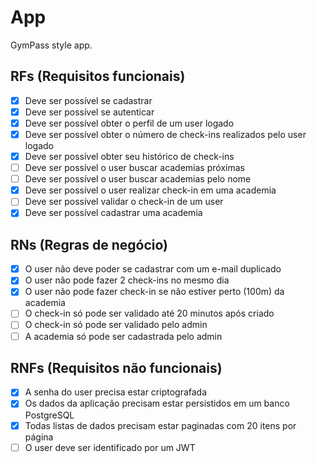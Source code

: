 # App

GymPass style app.

## RFs (Requisitos funcionais)

- [x] Deve ser possível se cadastrar
- [x] Deve ser possível se autenticar
- [x] Deve ser possível obter o perfil de um user logado
- [x] Deve ser possível obter o número de check-ins realizados pelo user logado
- [x] Deve ser possível obter seu histórico de check-ins
- [ ] Deve ser possível o user buscar academias próximas
- [ ] Deve ser possível o user buscar academias pelo nome
- [x] Deve ser possível o user realizar check-in em uma academia
- [ ] Deve ser possível validar o check-in de um user
- [x] Deve ser possível cadastrar uma academia

## RNs (Regras de negócio)

- [x] O user não deve poder se cadastrar com um e-mail duplicado
- [x] O user não pode fazer 2 check-ins no mesmo dia
- [x] O user não pode fazer check-in se não estiver perto (100m) da academia
- [ ] O check-in só pode ser validado até 20 minutos após criado
- [ ] O check-in só pode ser validado pelo admin
- [ ] A academia só pode ser cadastrada pelo admin

## RNFs (Requisitos não funcionais)

- [x] A senha do user precisa estar criptografada
- [x] Os dados da aplicação precisam estar persistidos em um banco PostgreSQL
- [x] Todas listas de dados precisam estar paginadas com 20 itens por página
- [ ] O user deve ser identificado por um JWT
